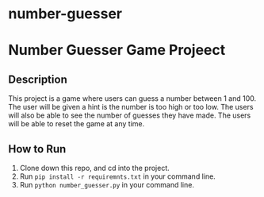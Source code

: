 # number-guesser
# Number Guesser Game Projeect

## Description
This project is a game where users can guess a number between 1 and 100. The user will be given a hint is the number is too high or too low. The users will also be able to see the number of guesses they have made. The users will be able to reset the game at any time.

## How to Run
1. Clone down this repo, and cd into the project.
2. Run `pip install -r requiremnts.txt` in your command line.
3. Run `python number_guesser.py` in your command line.
